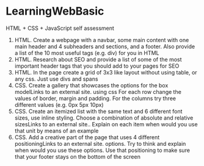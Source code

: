 # LearningWebBasic
HTML + CSS + JavaScript self assessment 

1. HTML. Create a webpage with a navbar, some main content with one main header and 4 subheaders and sections, and a footer. Also provide a list of the 10 most useful tags (e.g. div) for you in HTML
2. HTML. Research about SEO and provide a list of some of the most important header tags that you should add to your pages for SEO
3. HTML. In the page create a grid of 3x3 like layout without using table, or any css. Just use divs and spans
4. CSS. Create a gallery that showcases the options for the box modelLinks to an external site. using css  For each row change the values of border, margin and padding. For the columns try three different values (e.g. 0px 5px 10px)
5. CSS. Create an itemized list with the same text and 6 different font sizes, use inline styling. Choose a combination of absolute and relative sizesLinks to an external site.. Explain on each item when would you use that unit by means of an example
6. CSS. Add a creative part of the page that uses 4 different positioningLinks to an external site. options. Try to think and explain when would you use these options. Use that positioning to make sure that your footer stays on the bottom of the screen
